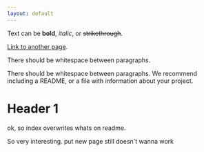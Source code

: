 ```yaml
---
layout: default
---
```


Text can be **bold**, _italic_, or ~~strikethrough~~.

[Link to another page](./newpage.html).

There should be whitespace between paragraphs.

There should be whitespace between paragraphs. We recommend including a README, or a file with information about your project.

# Header 1
ok, so index overwrites whats on readme.


So very interesting.  put new page still doesn't wanna work

